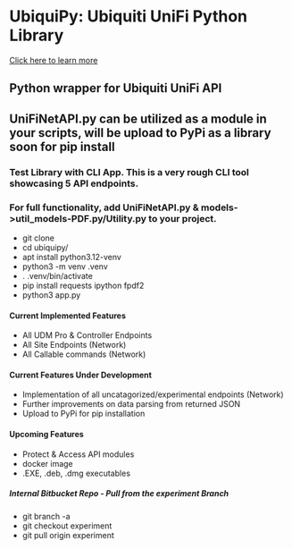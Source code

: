 # UbiquiPy: Ubiquiti UniFi Python Library #
[Click here to learn more](https://www.baughcl.com/ubiquipy.html)

## Python wrapper for Ubiquiti UniFi API ##

## UniFiNetAPI.py can be utilized as a module in your scripts, will be upload to PyPi as a library soon for pip install ##

### Test Library with CLI App. This is a very rough CLI tool showcasing 5 API endpoints. ###
### For full functionality, add UniFiNetAPI.py & models->util_models-PDF.py/Utility.py to your project. ###

* git clone
* cd ubiquipy/
* apt install python3.12-venv
* python3 -m venv .venv 
* . .venv/bin/activate
* pip install requests ipython fpdf2
* python3 app.py

#### Current Implemented Features ####

* All UDM Pro & Controller Endpoints
* All Site Endpoints (Network)
* All Callable commands (Network)

#### Current Features Under Development ####

* Implementation of all uncatagorized/experimental endpoints (Network)
* Further improvements on data parsing from returned JSON
* Upload to PyPi for pip installation

#### Upcoming Features ####
* Protect & Access API modules
* docker image 
* .EXE, .deb, .dmg executables

##### Internal Bitbucket Repo - Pull from the experiment Branch #####

* git branch -a
* git checkout experiment
* git pull origin experiment



